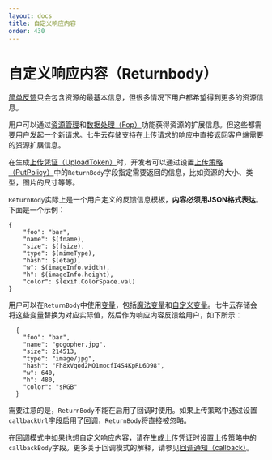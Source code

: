 ```yaml
---
layout: docs
title: 自定义响应内容
order: 430
---
```

<a id="return-body"></a>
# 自定义响应内容（Returnbody）

[简单反馈](/docs/v6/api/overview/up/upload-models/response-types.html#simple-response)只会包含资源的最基本信息，但很多情况下用户都希望得到更多的资源信息。

用户可以通过[资源管理](/docs/v6/api/overview/rs/index.html)和[数据处理（Fop）](/docs/v6/api/overview/fop/index.html)功能获得资源的扩展信息。但这些都需要用户发起一个新请求。七牛云存储支持在上传请求的响应中直接返回客户端需要的资源扩展信息。

在生成[上传凭证（UploadToken）](/docs/v6/api/reference/security/upload-token.html)时，开发者可以通过设置[上传策略（PutPolicy）](/docs/v6/api/reference/security/put-policy.html)中的`ReturnBody`字段指定需要返回的信息，比如资源的大小、类型，图片的尺寸等等。

`ReturnBody`实际上是一个用户定义的反馈信息模板，**内容必须用JSON格式表达**。下面是一个示例：

```
{
    "foo": "bar",
    "name": $(fname),
    "size": $(fsize),
    "type": $(mimeType),
    "hash": $(etag),
    "w": $(imageInfo.width),
    "h": $(imageInfo.height),
    "color": $(exif.ColorSpace.val)
}
```

用户可以在`ReturnBody`中使用[变量](/docs/v6/api/overview/up/response/vars.html)，包括[魔法变量](/docs/v6/api/overview/up/response/vars.html#magicvar)和[自定义变量](/docs/v6/api/overview/up/response/vars.html#xvar)。七牛云存储会将这些变量替换为对应实际值，然后作为响应内容反馈给用户，如下所示：

```
  {
    "foo": "bar",
    "name": "gogopher.jpg",
    "size": 214513,
    "type": "image/jpg",
    "hash": "Fh8xVqod2MQ1mocfI4S4KpRL6D98",
    "w": 640,
    "h": 480,
    "color": "sRGB"
  }
```

需要注意的是，`ReturnBody`不能在启用了回调时使用。如果上传策略中通过设置`callbackUrl`字段启用了回调，`ReturnBody`将直接被忽略。

在回调模式中如果也想自定义响应内容，请在生成上传凭证时设置上传策略中的`callbackBody`字段。更多关于回调模式的解释，请参见[回调通知（callback）](/docs/v6/api/overview/up/upload-models/response-types.html#callback)。

